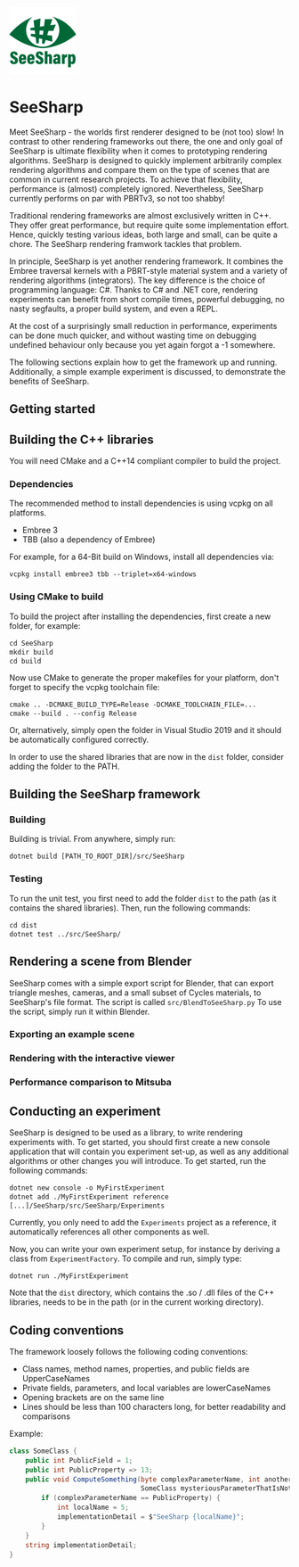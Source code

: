<img src="logo.png" width=120 height=120 alt="SeeSharp Logo" />

# SeeSharp

Meet SeeSharp - the worlds first renderer designed to be (not too) slow!
In contrast to other rendering frameworks out there, the one and only goal of SeeSharp is
ultimate flexibility when it comes to prototyping rendering algorithms.
SeeSharp is designed to quickly implement arbitrarily complex rendering algorithms and compare them
on the type of scenes that are common in current research projects.
To achieve that flexibility, performance is (almost) completely ignored.
Nevertheless, SeeSharp currently performs on par with PBRTv3, so not too shabby!

Traditional rendering frameworks are almost exclusively written in C++. They offer great
performance, but require quite some implementation effort. Hence, quickly testing various
ideas, both large and small, can be quite a chore. The SeeSharp rendering framwork tackles
that problem.

In principle, SeeSharp is yet another rendering framework. It combines the Embree traversal
kernels with a PBRT-style material system and a variety of rendering algorithms (integrators).
The key difference is the choice of programming language: C#. Thanks to C# and .NET core,
rendering experiments can benefit from short compile times, powerful debugging, no nasty
segfaults, a proper build system, and even a REPL.

At the cost of a surprisingly small reduction in performance, experiments can be done much
quicker, and without wasting time on debugging undefined behaviour only because you yet again forgot a -1 somewhere.

The following sections explain how to get the framework up and running. Additionally, a simple
example experiment is discussed, to demonstrate the benefits of SeeSharp.

## Getting started

## Building the C++ libraries

You will need CMake and a C++14 compliant compiler to build the project.

### Dependencies

The recommended method to install dependencies is using vcpkg on all platforms.

- Embree 3
- TBB (also a dependency of Embree)

For example, for a 64-Bit build on Windows, install all dependencies via:

```
vcpkg install embree3 tbb --triplet=x64-windows
```

### Using CMake to build

To build the project after installing the dependencies, first create a new folder, for example:

```
cd SeeSharp
mkdir build
cd build
```

Now use CMake to generate the proper makefiles for your platform, don't forget to specify the vcpkg toolchain file:

```
cmake .. -DCMAKE_BUILD_TYPE=Release -DCMAKE_TOOLCHAIN_FILE=...
cmake --build . --config Release
```

Or, alternatively, simply open the folder in Visual Studio 2019 and it should be automatically configured correctly.

In order to use the shared libraries that are now in the `dist` folder, consider adding the folder to the PATH.

## Building the SeeSharp framework

### Building

Building is trivial. From anywhere, simply run:

```
dotnet build [PATH_TO_ROOT_DIR]/src/SeeSharp
```

### Testing

To run the unit test, you first need to add the folder `dist` to the path (as it contains the shared libraries).
Then, run the following commands:

```
cd dist
dotnet test ../src/SeeSharp/
```

## Rendering a scene from Blender

SeeSharp comes with a simple export script for Blender, that can export triangle meshes, cameras,
and a small subset of Cycles materials, to SeeSharp's file format. The script is called
`src/BlendToSeeSharp.py`
To use the script, simply run it within Blender.

### Exporting an example scene

### Rendering with the interactive viewer

### Performance comparison to Mitsuba

## Conducting an experiment

SeeSharp is designed to be used as a library, to write rendering experiments with. To get started, you should first create a new console application that will contain you experiment set-up, as well as any additional algorithms or other changes you will introduce.
To get started, run the following commands:

```
dotnet new console -o MyFirstExperiment
dotnet add ./MyFirstExperiment reference [...]/SeeSharp/src/SeeSharp/Experiments
```

Currently, you only need to add the `Experiments` project as a reference, it automatically references all other components as well.

Now, you can write your own experiment setup, for instance by deriving a class from `ExperimentFactory`.
To compile and run, simply type:

```
dotnet run ./MyFirstExperiment
```

Note that the `dist` directory, which contains the .so / .dll files of the C++ libraries, needs to be in the path (or in the current working directory).


## Coding conventions

The framework loosely follows the following coding conventions:

- Class names, method names, properties, and public fields are UpperCaseNames
- Private fields, parameters, and local variables are lowerCaseNames
- Opening brackets are on the same line
- Lines should be less than 100 characters long, for better readability and comparisons

Example:

```C#
class SomeClass {
    public int PublicField = 1;
    public int PublicProperty => 13;
    public void ComputeSomething(byte complexParameterName, int anotherVeryLongParameterName,
                                 SomeClass mysteriousParameterThatIsNotNamedWell) {
        if (complexParameterName == PublicProperty) {
            int localName = 5;
            implementationDetail = $"SeeSharp {localName}";
        }
    }
    string implementationDetail;
}
```